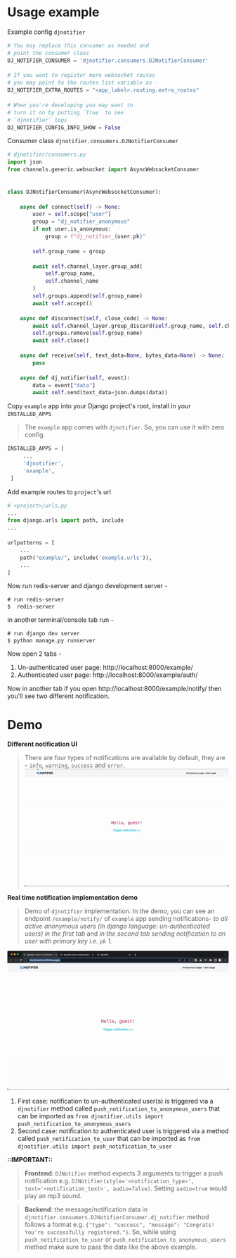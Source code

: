 # Usage example
Example config `djnotifier`
```python
# You may replace this consumer as needed and 
# point the consumer class
DJ_NOTIFIER_CONSUMER = 'djnotifier.consumers.DJNotifierConsumer'

# If you want to register more websocket routes
# you may point to the routes list variable as - 
DJ_NOTIFIER_EXTRA_ROUTES = "<app_label>.routing.extra_routes"

# When you're developing you may want to 
# turn it on by putting `True` to see
# `djnotifier` logs
DJ_NOTIFIER_CONFIG_INFO_SHOW = False
```
Consumer class `djnotifier.consumers.DJNotifierConsumer`
```python
# djnotifier/consumers.py
import json
from channels.generic.websocket import AsyncWebsocketConsumer


class DJNotifierConsumer(AsyncWebsocketConsumer):

    async def connect(self) -> None:
        user = self.scope["user"]
        group = "dj_notifier_anonymous"
        if not user.is_anonymous:
            group = f"dj_notifier_{user.pk}"

        self.group_name = group

        await self.channel_layer.group_add(
            self.group_name,
            self.channel_name
        )
        self.groups.append(self.group_name)
        await self.accept()

    async def disconnect(self, close_code) -> None:
        await self.channel_layer.group_discard(self.group_name, self.channel_name)
        self.groups.remove(self.group_name)
        await self.close()

    async def receive(self, text_data=None, bytes_data=None) -> None:
        pass

    async def dj_notifier(self, event):
        data = event["data"]
        await self.send(text_data=json.dumps(data))
```

Copy `example` app into your Django project's root, install in your `INSTALLED_APPS`
> The `example` app comes with `djnotifier`. So, you can use it with zero config. 
```python
INSTALLED_APPS = [
     ...
     'djnotifier',
     'example',
 ]
 ```
Add example routes to `project`'s url 
```python
# <project>/urls.py
...
from django.urls import path, include
...

urlpatterns = [
    ...
    path("example/", include('example.urls')),
    ...
]
```

Now run redis-server and django development server -
```shell
# run redis-server
$  redis-server
```
in another terminal/console tab run -
```shell
# run django dev server
$ python manage.py runserver
```

Now open 2 tabs - 
1. Un-authenticated user page: http://localhost:8000/example/
2. Authenticated user page: http://localhost:8000/example/auth/

Now in another tab if you open http://localhost:8000/example/notify/
then you'll see two different notification.

# Demo
**Different notification UI**
> There are four types of notifications are available by default, they are - `info`, `warning`, `success` and `error`.
![demo](./assets/usage_example/ui.gif)

**Real time notification implementation demo**
> Demo of `djnotifier` implementation. In the demo, you can see an endpoint `/example/notify/` of `example` app sending notifications- *to all active anonymous users (in django language: un-authenticated users) in the first tab* and *in the second tab sending notification to an user with primary key i.e. `pk` 1.*

![demo](./assets/usage_example/demo.gif)
1. First case: notification to un-authenticated user(s) is triggered via a `djnotifier` method called `push_notification_to_anonymous_users` that can be imported as `from djnotifier.utils import push_notification_to_anonymous_users`
2. Second case: notification to authenticated user is triggered via a method called `push_notification_to_user` that can be imported as `from djnotifier.utils import push_notification_to_user`

**::IMPORTANT::**
> **Frontend**: `DJNotifier` method expects 3 arguments to trigger a push notification e.g. `DJNotifier(style='<notification_type>', text='<notification_text>', audio=false)`. Setting `audio=true` would play an mp3 sound.

> **Backend**: the message/notification data in `djnotifier.consumers.DJNotifierConsumer.dj_notifier` method follows a format e.g. `{"type": "success", "message": "Congrats! You're successfully registered."}`. So, while using `push_notification_to_user` or `push_notification_to_anonymous_users` method make sure to pass the data like the above example.